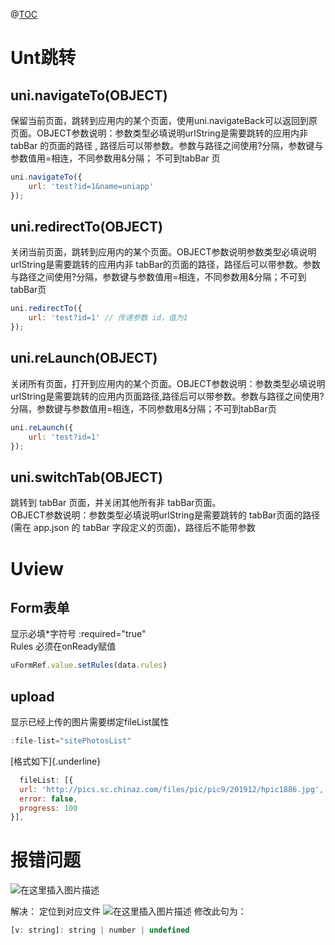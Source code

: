 <!--
 * @Author: mjh
 * @Date: 2022-11-19 16:58:15
 * @LastEditors: mjh
 * @LastEditTime: 2022-12-03 14:12:55
 * @Description: 
-->
@[TOC](目录)

# Unt跳转
## **uni.navigateTo(OBJECT)**
保留当前页面，跳转到应用内的某个页面，使用uni.navigateBack可以返回到原页面。OBJECT参数说明：参数类型必填说明urlString是需要跳转的应用内非
tabBar 的页面的路径 ,
路径后可以带参数。参数与路径之间使用?分隔，参数键与参数值用=相连，不同参数用&分隔；
不可到tabBar 页
```javascript
uni.navigateTo({
    url: 'test?id=1&name=uniapp'
});
```
## **uni.redirectTo(OBJECT)** 
关闭当前页面，跳转到应用内的某个页面。OBJECT参数说明参数类型必填说明urlString是需要跳转的应用内非
tabBar的页面的路径，路径后可以带参数。参数与路径之间使用?分隔，参数键与参数值用=相连，不同参数用&分隔；不可到tabBar页
```javascript
uni.redirectTo({
    url: 'test?id=1' // 传递参数 id，值为1
});
```

## **uni.reLaunch(OBJECT)**
关闭所有页面，打开到应用内的某个页面。OBJECT参数说明：参数类型必填说明urlString是需要跳转的应用内页面路径,路径后可以带参数。参数与路径之间使用?分隔，参数键与参数值用=相连，不同参数用&分隔；不可到tabBar页
```javascript
uni.reLaunch({
    url: 'test?id=1'
});
```
## **uni.switchTab(OBJECT)**
跳转到 tabBar 页面，并关闭其他所有非 tabBar页面。  
OBJECT参数说明：参数类型必填说明urlString是需要跳转的 tabBar页面的路径(需在 app.json 的 tabBar 字段定义的页面)，路径后不能带参数
# Uview 
## Form表单
显示必填*字符号 :required="true"  
Rules 必须在onReady赋值  
```javascript
uFormRef.value.setRules(data.rules)
```

## upload
显示已经上传的图片需要绑定fileList属性
```javascript
:file-list="sitePhotosList"
```
[格式如下]{.underline}

```javascript
  fileList: [{
  url: 'http://pics.sc.chinaz.com/files/pic/pic9/201912/hpic1886.jpg',
  error: false,
  progress: 100
}],
```

# 报错问题
![在这里插入图片描述](https://img-blog.csdnimg.cn/b49515d57b8c446ebe6032be1b33e000.png)

解决：
定位到对应文件
![在这里插入图片描述](https://img-blog.csdnimg.cn/fa53a2ca3a2747a9b393307fa1172b2d.png)
修改此句为：
```javascript
[v: string]: string | number | undefined
```
